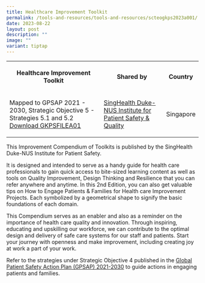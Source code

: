 ```yaml
---
title: Healthcare Improvement Toolkit
permalink: /tools-and-resources/tools-and-resources/scteogkps2023a001/
date: 2023-08-22
layout: post
description: ""
image: ""
variant: tiptap
---
```

<table><tbody><tr><th rowspan="1" colspan="1"><p>Healthcare Improvement Toolkit</p></th><th rowspan="1" colspan="1"><p>Shared by</p></th><th rowspan="1" colspan="1"><p>Country</p></th></tr><tr><td rowspan="1" colspan="1"><p>Mapped to GPSAP 2021 - 2030, Strategic Objective 5 - Strategies 5.1 and 5.2 <a href="/files/gkpsfilea01-20232208_ipsq%20healthcare%20improvement%20toolkit.pdf" rel="noopener noreferrer nofollow" target="_blank">Download GKPSFILEA01</a></p></td><td rowspan="1" colspan="1"><p><a href="https://www.singhealthdukenus.com.sg/ipsq" rel="noopener noreferrer nofollow" target="_blank">SingHealth Duke-NUS Institute for Patient Safety &amp; Quality</a></p></td><td rowspan="1" colspan="1"><p>Singapore</p></td></tr></tbody></table><p>This Improvement Compendium of Toolkits is published by the SingHealth Duke-NUS Institute for Patient Safety.</p><p>It is designed and intended to serve as a handy guide for health care professionals to gain quick access to bite-sized learning content as well as tools on Quality Improvement, Design Thinking and Resilience that you can refer anywhere and anytime. In this 2nd Edition, you can also get valuable tips on How to Engage Patients &amp; Families for Health care Improvement Projects. Each symbolized by a geometrical shape to signify the basic foundations of each domain.</p><p>This Compendium serves as an enabler and also as a reminder on the importance of health care quality and innovation. Through inspiring, educating and upskilling our workforce, we can contribute to the optimal design and delivery of safe care systems for our staff and patients. Start your journey with openness and make improvement, including creating joy at work a part of your work.</p><p>Refer to the strategies under Strategic Objective 4 published in the <a href="https://www.who.int/teams/integrated-health-services/patient-safety/policy/global-patient-safety-action-plan" rel="noopener noreferrer nofollow" target="_blank">Global Patient Safety Action Plan (GPSAP) 2021-2030</a> to guide actions in engaging patients and families.</p>